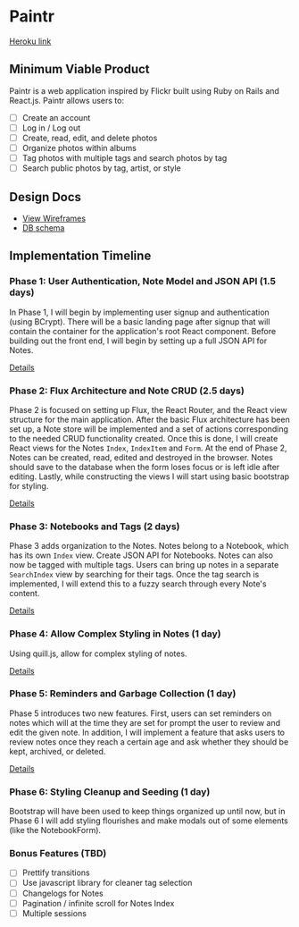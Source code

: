 # Paintr

[Heroku link][heroku]

[heroku]: http://www.herokuapp.com

## Minimum Viable Product

Paintr is a web application inspired by Flickr built using Ruby on Rails
and React.js. Paintr allows users to:

<!-- This is a Markdown checklist. Use it to keep track of your progress! -->

- [ ] Create an account
- [ ] Log in / Log out
- [ ] Create, read, edit, and delete photos
- [ ] Organize photos within albums
- [ ] Tag photos with multiple tags and search photos by tag
- [ ] Search public photos by tag, artist, or style

## Design Docs
* [View Wireframes][view]
* [DB schema][schema]

[view]: ./docs/views.md
[schema]: ./docs/schema.md

## Implementation Timeline

### Phase 1: User Authentication, Note Model and JSON API (1.5 days)

In Phase 1, I will begin by implementing user signup and authentication (using
BCrypt). There will be a basic landing page after signup that will contain the
container for the application's root React component. Before building out the
front end, I will begin by setting up a full JSON API for Notes.

[Details][phase-one]

### Phase 2: Flux Architecture and Note CRUD (2.5 days)

Phase 2 is focused on setting up Flux, the React Router, and the React view
structure for the main application. After the basic Flux architecture has been
set up, a Note store will be implemented and a set of actions corresponding to
the needed CRUD functionality created. Once this is done, I will create React
views for the Notes `Index`, `IndexItem` and `Form`. At the end of Phase 2,
Notes can be created, read, edited and destroyed in the browser. Notes should
save to the database when the form loses focus or is left idle after editing.
Lastly, while constructing the views I will start using basic bootstrap for
styling.

[Details][phase-two]

### Phase 3: Notebooks and Tags (2 days)

Phase 3 adds organization to the Notes. Notes belong to a Notebook, which has
its own `Index` view. Create JSON API for Notebooks. Notes can also now be
tagged with multiple tags. Users can bring up notes in a separate `SearchIndex`
view by searching for their tags. Once the tag search is implemented, I will
extend this to a fuzzy search through every Note's content.

[Details][phase-three]

### Phase 4: Allow Complex Styling in Notes (1 day)

Using quill.js, allow for complex styling of notes.

[Details][phase-four]

### Phase 5: Reminders and Garbage Collection (1 day)

Phase 5 introduces two new features. First, users can set reminders on notes
which will at the time they are set for prompt the user to review and edit the
given note. In addition, I will implement a feature that asks users to review
notes once they reach a certain age and ask whether they should be kept,
archived, or deleted.

[Details][phase-five]

### Phase 6: Styling Cleanup and Seeding (1 day)

Bootstrap will have been used to keep things organized up until now, but in
Phase 6 I will add styling flourishes and make modals out of some elements (like
the NotebookForm).

### Bonus Features (TBD)
- [ ] Prettify transitions
- [ ] Use javascript library for cleaner tag selection
- [ ] Changelogs for Notes
- [ ] Pagination / infinite scroll for Notes Index
- [ ] Multiple sessions

[phase-one]: ./docs/phases/phase1.md
[phase-two]: ./docs/phases/phase2.md
[phase-three]: ./docs/phases/phase3.md
[phase-four]: ./docs/phases/phase4.md
[phase-five]: ./docs/phases/phase5.md
